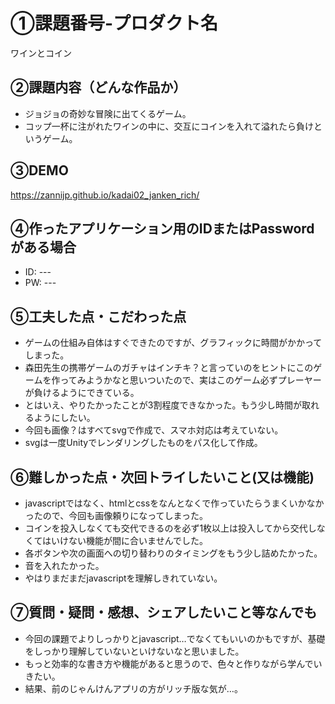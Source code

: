 # ①課題番号-プロダクト名

ワインとコイン

## ②課題内容（どんな作品か）

- ジョジョの奇妙な冒険に出てくるゲーム。
- コップ一杯に注がれたワインの中に、交互にコインを入れて溢れたら負けというゲーム。

## ③DEMO

https://zannijp.github.io/kadai02_janken_rich/

## ④作ったアプリケーション用のIDまたはPasswordがある場合

- ID: ---
- PW: ---

## ⑤工夫した点・こだわった点

- ゲームの仕組み自体はすぐできたのですが、グラフィックに時間がかかってしまった。
- 森田先生の携帯ゲームのガチャはインチキ？と言っていのをヒントにこのゲームを作ってみようかなと思いついたので、実はこのゲーム必ずプレーヤーが負けるようにできている。
- とはいえ、やりたかったことが3割程度できなかった。もう少し時間が取れるようにしたい。
- 今回も画像？はすべてsvgで作成で、スマホ対応は考えていない。
- svgは一度Unityでレンダリングしたものをパス化して作成。

## ⑥難しかった点・次回トライしたいこと(又は機能)

- javascriptではなく、htmlとcssをなんとなくで作っていたらうまくいかなかったので、今回も画像頼りになってしまった。
- コインを投入しなくても交代できるのを必ず1枚以上は投入してから交代しなくてはいけない機能が間に合いませんでした。
- 各ボタンや次の画面への切り替わりのタイミングをもう少し詰めたかった。
- 音を入れたかった。
- やはりまだまだjavascriptを理解しきれていない。

## ⑦質問・疑問・感想、シェアしたいこと等なんでも

- 今回の課題でよりしっかりとjavascript…でなくてもいいのかもですが、基礎をしっかり理解していないといけないなと思いました。
- もっと効率的な書き方や機能があると思うので、色々と作りながら学んでいきたい。
- 結果、前のじゃんけんアプリの方がリッチ版な気が…。
